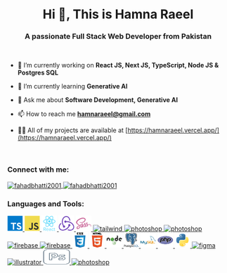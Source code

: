 <h1 align="center">Hi 👋, This is Hamna Raeel</h1>
<h3 align="center">A passionate Full Stack Web Developer from Pakistan</h3>
<br/>

- 🔭 I’m currently working on **React JS, Next JS, TypeScript, Node JS & Postgres SQL**

- 🌱 I’m currently learning **Generative AI**

- 💬 Ask me about **Software Development, Generative AI**

- 📫 How to reach me **hamnaraeel@gmail.com**

- 👨‍💻 All of my projects are available at [https://hamnaraeel.vercel.app/](https://hamnaraeel.vercel.app/)
<br/>
<h3 align="left">Connect with me:</h3>
<p align="left">
    <a href="https://linkedin.com/in/hamnaraeel" target="blank">
        <img align="center"
            src="https://raw.githubusercontent.com/rahuldkjain/github-profile-readme-generator/master/src/images/icons/Social/linked-in-alt.svg"
            alt="fahadbhatti2001" height="30" width="40" />
    </a>
    <a href="https://twitter.com/hamnaraeel" target="blank">
        <img align="center"
            src="https://raw.githubusercontent.com/rahuldkjain/github-profile-readme-generator/master/src/images/icons/Social/twitter.svg"
            alt="fahadbhatti2001" height="30" width="40" />
    </a>
</p>
<h3 align="left">Languages and Tools:</h3>
<p align="left">
    <a bg href="https://www.typescriptlang.org/" target="_blank" rel="noreferrer">
        <img src="https://raw.githubusercontent.com/devicons/devicon/master/icons/typescript/typescript-original.svg"
            alt="typescript" width="35" height="35" />
    </a>
    <a href="https://developer.mozilla.org/en-US/docs/Web/JavaScript" target="_blank" rel="noreferrer">
        <img src="https://raw.githubusercontent.com/devicons/devicon/master/icons/javascript/javascript-original.svg"
            alt="javascript" width="35" height="35" />
    </a>
    <a href="https://reactjs.org/" target="_blank" rel="noreferrer">
        <img src="https://raw.githubusercontent.com/devicons/devicon/master/icons/react/react-original-wordmark.svg"
            alt="react" width="35" height="35" />
    </a>
    <a href="https://redux.js.org" target="_blank" rel="noreferrer">
        <img src="https://raw.githubusercontent.com/devicons/devicon/master/icons/redux/redux-original.svg" alt="redux"
            width="35" height="35" />
    </a>
    <a href="https://sass-lang.com" target="_blank" rel="noreferrer">
        <img src="https://raw.githubusercontent.com/devicons/devicon/master/icons/sass/sass-original.svg" alt="sass"
            width="35" height="35" />
    </a>
    <a href="https://tailwindcss.com/" target="_blank" rel="noreferrer">
        <img src="https://www.vectorlogo.zone/logos/tailwindcss/tailwindcss-icon.svg" alt="tailwind" width="35"
            height="35" />
    </a>
     <a href="https://ui.shadcn.com/" target="_blank" rel="noreferrer">
        <img src="https://ui.shadcn.com/apple-touch-icon.png"
            alt="photoshop" width="35" height="35" />
    </a>
     <a href="https://neon.tech/" target="_blank" rel="noreferrer">
        <img src="https://media.licdn.com/dms/image/D4E0BAQGvrlykNx9Xaw/company-logo_200_200/0/1684762073756/neondatabase_logo?e=2147483647&v=beta&t=nQe_W4vqJCk3X9dAHrsbkJWLJe2AurflTYwjd9WyrOo"
            alt="photoshop" width="35" height="35" />
    </a>
     <a href="https://vercel.com/" target="_blank" rel="noreferrer">
        <img src="https://assets.vercel.com/image/upload/front/favicon/vercel/180x180.png" alt="firebase" width="35" height="35" />
    </a>
    <a href="https://firebase.google.com/" target="_blank" rel="noreferrer">
        <img src="https://www.vectorlogo.zone/logos/firebase/firebase-icon.svg" alt="firebase" width="35" height="35" />
    </a>
    <a href="https://www.w3schools.com/css/" target="_blank" rel="noreferrer">
        <img src="https://raw.githubusercontent.com/devicons/devicon/master/icons/css3/css3-original-wordmark.svg"
            alt="css3" width="35" height="35" />
    </a>
    <a href="https://www.w3.org/html/" target="_blank" rel="noreferrer">
        <img src="https://raw.githubusercontent.com/devicons/devicon/master/icons/html5/html5-original-wordmark.svg"
            alt="html5" width="35" height="35" />
    </a>
    <a href="https://nodejs.org" target="_blank" rel="noreferrer">
        <img src="https://raw.githubusercontent.com/devicons/devicon/master/icons/nodejs/nodejs-original-wordmark.svg"
            alt="nodejs" width="35" height="35" />
        </a>
        <a href="https://www.postgresql.org" target="_blank" rel="noreferrer">
            <img src="https://raw.githubusercontent.com/devicons/devicon/master/icons/postgresql/postgresql-original-wordmark.svg"
                alt="postgresql" width="35" height="35" />
        </a>
    <a href="https://www.mysql.com/" target="_blank" rel="noreferrer">
        <img src="https://raw.githubusercontent.com/devicons/devicon/master/icons/mysql/mysql-original-wordmark.svg"
            alt="mysql" width="35" height="35" />
    </a>
    <a href="https://www.php.net" target="_blank" rel="noreferrer">
        <img src="https://raw.githubusercontent.com/devicons/devicon/master/icons/php/php-original.svg" alt="php"
        width="35" height="35" />
    </a>
    <a href="https://www.python.org" target="_blank" rel="noreferrer">
        <img src="https://raw.githubusercontent.com/devicons/devicon/master/icons/python/python-original.svg"
        alt="python" width="35" height="35" />
    </a>
    <a href="https://www.figma.com/" target="_blank" rel="noreferrer">
        <img src="https://www.vectorlogo.zone/logos/figma/figma-icon.svg" alt="figma" width="35" height="35" />
    </a>
    <a href="https://www.adobe.com/in/products/illustrator.html" target="_blank" rel="noreferrer">
        <img src="https://www.vectorlogo.zone/logos/adobe_illustrator/adobe_illustrator-icon.svg" alt="illustrator"
            width="35" height="35" />
    </a>
    <a href="https://www.photoshop.com/en" target="_blank" rel="noreferrer">
        <img src="https://raw.githubusercontent.com/devicons/devicon/master/icons/photoshop/photoshop-line.svg"
            alt="photoshop" width="60" height="35" />
    </a>
    <a href="https://python.langchain.com/docs/get_started/introduction" target="_blank" rel="noreferrer">
        <img src="https://python.langchain.com/img/parrot-chainlink-icon.png"
            alt="photoshop" width="50" height="35" />
    </a>
</p>
